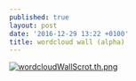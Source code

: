 ```yaml
---
published: true
layout: post
date: '2016-12-29 13:22 +0100'
title: wordcloud wall (alpha)
---
```

[![wordcloudWallScrot.th.png](https://cdn.scrot.moe/images/2016/12/29/wordcloudWallScrot.th.png)](https://cdn.scrot.moe/images/2016/12/29/wordcloudWallScrot.png)

